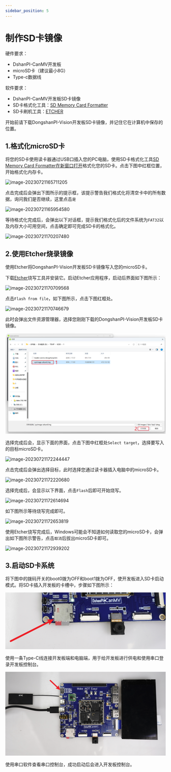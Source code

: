 ```yaml
---
sidebar_position: 5
---
```

# 制作SD卡镜像

硬件要求：

- DshanPI-CanMV开发板
- microSD卡（建议最小8G）
- Type-c数据线 

软件要求：

- DshanPI-CanMV开发板SD卡镜像
- SD卡格式化工具：[SD Memory Card Formatter](https://www.sdcard.org/downloads/formatter_4/eula_windows/)
- SD卡刷机工具：[ETCHER](https://www.balena.io/etcher)

开始前请下载DongshanPI-Vision开发板SD卡镜像，并记住它在计算机中保存的位置。

## 1.格式化microSD卡

将您的SD卡使用读卡器通过USB口插入您的PC电脑，使用SD卡格式化工具[SD Memory Card Formatter在新窗口打开](https://www.sdcard.org/downloads/formatter_4/eula_windows/)格式化您的SD卡。点击下图中红框位置，开始格式化内存卡。

![image-20230721165711205](http://photos.100ask.net/canaan-docs/image-20230721165711205.png)

点击完成后会弹出下图所示的提示框，该提示警告我们格式化将清空卡中的所有数据，询问我们是否继续，这里点击`是`

![image-20230721165954580](http://photos.100ask.net/canaan-docs/image-20230721165954580.png)

等待格式化完成后，会弹出以下对话框，提示我们格式化后的文件系统为`FAT32`以及内存大小可用空间，点击确定即可完成SD卡的格式化。

![image-20230721170207480](http://photos.100ask.net/canaan-docs/image-20230721170207480.png)



## 2.使用Etcher烧录镜像

 使用Etcher将DongshanPI-Vision开发板SD卡镜像写入您的microSD卡。

 下载[Etcher](https://www.balena.io/etcher)烧写工具并安装它。启动Etcher应用程序，启动后界面如下图所示：

![image-20230721170709568](http://photos.100ask.net/canaan-docs/image-20230721170709568.png)

点击`Flash from file`，如下图所示，点击下图红框处。

![image-20230721170746679](http://photos.100ask.net/canaan-docs/image-20230721170746679.png)

此时会弹出文件资源管理器，选择您刚刚下载的DongshanPI-Vision开发板SD卡镜像。

![image-20240724141908669](${images}/image-20240724141908669.png)

选择完成后会，显示下面的界面，点击下图中红框处`Select target`，选择要写入的目标microSD卡。

![image-20230721172244447](http://photos.100ask.net/canaan-docs/image-20230721172244447.png)

点击完成后会弹出选择目标，此时选择您通过读卡器插入电脑中的microSD卡。

![image-20230721172220680](http://photos.100ask.net/canaan-docs/image-20230721172220680.png)

选择完成后，会显示以下界面，点击`Flash`后即可开始烧写。

![image-20230721172614694](http://photos.100ask.net/canaan-docs/image-20230721172614694.png)

如下图所示等待烧写完成即可。

![image-20230721172653819](http://photos.100ask.net/canaan-docs/image-20230721172653819.png)

使用Etcher烧写完成后，Windows可能会不知道如何读取您的microSD卡，会弹出如下图所示警告，点击`取消`后拔出microSD卡即可。

![image-20230721172939202](http://photos.100ask.net/canaan-docs/image-20230721172939202.png)

## 3.启动SD卡系统

 将下图中的拨码开关的boot0拨为OFF和boot1拨为OFF，使开发板进入SD卡启动模式。将SD卡插入开发板的卡槽中，步骤如下图所示：

![image-20240729192113280](${images}/image-20240729192113280.png)



使用一条Type-C线连接开发板端和电脑端，用于给开发板进行供电和使用串口登录开发板控制台。

![image-20240729192136327](${images}/image-20240729192136327.png)

使用串口软件查看串口控制台，成功启动后会进入开发板控制台。